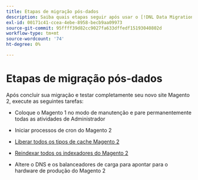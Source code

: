 ```yaml
---
title: Etapas de migração pós-dados
description: Saiba quais etapas seguir após usar o [!DNL Data Migration Tool] para migrar dados do Magento 1 para o Magento 2.
exl-id: 00171c41-ccea-4ebe-8958-becb9aa09973
source-git-commit: 95ffff39d82cc9027fa633dffedf15193040802d
workflow-type: tm+mt
source-wordcount: '74'
ht-degree: 0%

---
```


# Etapas de migração pós-dados

Após concluir sua migração e testar completamente seu novo site Magento 2, execute as seguintes tarefas:

* Coloque o Magento 1 no modo de manutenção e pare permanentemente todas as atividades de Administrador

* Iniciar processos de cron do Magento 2

* [Liberar todos os tipos de cache Magento 2](../../../configuration/cli/manage-cache.md#clean-and-flush-cache-types)

* [Reindexar todos os indexadores do Magento 2](../../../configuration/cli/manage-indexers.md#reindex)

* Altere o DNS e os balanceadores de carga para apontar para o hardware de produção do Magento 2
